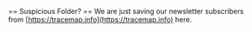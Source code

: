 == Suspicious Folder? ==
We are just saving our newsletter subscribers from [https://tracemap.info](https://tracemap.info) here.
